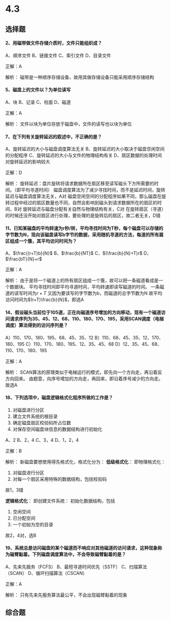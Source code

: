 # 4.3

## 选择题

#### 2、用磁带做文件存储介质时，文件只能组织成？

A、顺序文件
B、链接文件
C、索引文件
D、目录文件

正解：A

解析：
磁带是一种顺序存储设备，故用其做存储设备只能采用顺序存储结构

#### 5、磁盘上的文件以？为单位读写

A、块
B、记录
C、柱面
D、磁道

正解：A

解析：
文件以块为单位存放于磁盘中，文件的读写也以块为单位

#### 7、在下列有关旋转延迟的叙述中，不正确的是？

A、旋转延迟的大小与磁盘调度算法无关
B、旋转延迟的大小取决于磁盘空闲空间的分配程序
C、旋转延迟的大小与文件的物理结构有关
D、扇区数据的处理时间对旋转延迟的影响较大

正解：D

解析：
旋转延迟：盘片旋转将请求数据所在扇区移至读写磁头下方所需要的时间。（即平均寻道时间）
磁盘调度算法为了减少寻找时间，而不是延迟时间，旋转延迟与磁盘调度算法无关，A对
磁盘空闲空间的分配程序如果不同，那么磁盘在旋转过程中经过的扇区数量也不同，自然会影响到磁头到请求数据所在的扇区的时间，B对
旋转延迟与磁盘分配有关自然与物理结构有关，C对
在旋转扇区（寻道）的时候还没开始对扇区进行处理，要处理的是旋转后的扇区，故二者无关，D错

#### 11、已知某磁盘的平均转速为r秒/转，平均寻找时间为T秒，每个磁盘可以存储的字节数为N，现向该磁盘读写b字节的数据，采用随机寻道的方法，每道的所有扇区组成一个簇，其平均访问时间为？

A、$\frac{(r+T)b}{N}$
B、$\frac{b}{NT}$
C、$(\frac{b}{N}+T)r$
D、$\frac{bT}{N}+r$

正解：A

解析：
由于是将一个磁道上的所有扇区组成一个簇，故可以把一条磁道看成是一个数据块。
平均寻找时间即平均寻道时间，平均转速即读写磁道的时间。
一条磁道的读写时间为$r+T$
又因为要读写的字节数为b，而磁道的总字节数为N
故平均访问时间为$(r+T)\frac{b}{N}$，即选A

#### 14、假设磁头当前位于105道，正在向磁道序号增加的方向移动，现有一个磁道访问请求序列为35、45、12、68、110、180、170、195，采用SCAN调度（电梯调度）算法得到的访问序列是？

A）110、170、180、195、68、45、35、12
B）110、68、45、35、12、170、180、195
C）110、170、180、195、12、35、45、68
D）12、35、45、68、110、170、180、195

正解：A

解析：
SCAN算法的原理类似于电梯运行的模式，即先向一个方向走，再沿着反方向回来。
由题意，向序号增加的方向走，再回来，即沿着序号减少的方向走。
故选A

#### 18、下列选项中，磁盘逻辑格式化程序所做的工作是？

1. 对磁盘进行分区
2. 建立文件系统的根目录
3. 确定磁盘扇区校验码所占位数
4. 对保存空间磁盘块信息的数据结构进行初始化

A、2
B、2，4
C、3，4
D、1，2，4

正解：B

解析：
新磁盘要想使用得先格式化，格式化分为：
**低级格式化**：
即物理格式化：
1. 对磁盘进行分区
2. 对每一个扇区采用特殊的数据结构，包括校验码

故1，3错

**逻辑格式化**：
即创建文件系统：
初始化数据结构，包括
1. 空闲空间
2. 已分配空间
3. 一个初始为空的目录

故2，4对，选B

#### 19、系统总是访问磁盘的某个磁道而不响应对其他磁道的访问请求，这种现象称为磁臂黏着。下列磁盘调度算法中，不会导致磁臂黏着的是？

A、先来先服务（FCFS）
B、最短寻道时间优先（SSTF）
C、扫描算法（SCAN）
D、循环扫描算法（CSCAN）

正解：A

解析：
只有先来先服务算法最公平，不会出现磁臂黏着的现象

## 综合题